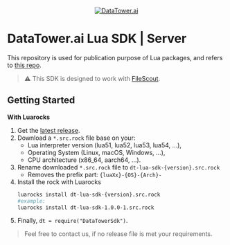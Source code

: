 <p align="center">
    <a href="https://datatower.ai/" target="_blank">
        <picture>
            <source srcset="https://dash.datatower.ai/logo_v2.png" media="(prefers-color-scheme: dark)">
            <source srcset="https://dash.datatower.ai/logoWhite_v2.png" media="(prefers-color-scheme: light)" >
            <img src="https://dash.datatower.ai/logoWhite_v2.png" alt="DataTower.ai">
        </picture>
    </a>
</p>

# DataTower.ai Lua SDK | Server
This repository is used for publication purpose of Lua packages, and refers to [this repo](https://github.com/datatower-ai/sdk-core-base).

> ⚠ This SDK is designed to work with [FileScout](https://docs.datatower.ai/docs/FileScout-shi-yong-zhi-nan).

## Getting Started
**With Luarocks**
1. Get the [latest release](https://github.com/datatower-ai/sdk-core-lua/releases/latest).
2. Download a `*.src.rock` file base on your:
    - Lua interpreter version (lua51, lua52, lua53, lua54, ...),
    - Operating System (Linux, macOS, Windows, ...),
    - CPU architecture (x86_64, aarch64, ...).
3. Rename downloaded `*.src.rock` file to `dt-lua-sdk-{version}.src.rock`
   - Removes the prefix part: `{luaXx}-{OS}-{Arch}-`
4. Install the rock with Luarocks
   ```bash
   luarocks install dt-lua-sdk-{version}.src.rock
   #example:
   luarocks install dt-lua-sdk-1.0.0-1.src.rock
   ```
5. Finally, `dt = require("DataTowerSdk")`.

> Feel free to contact us, if no release file is met your requirements.
